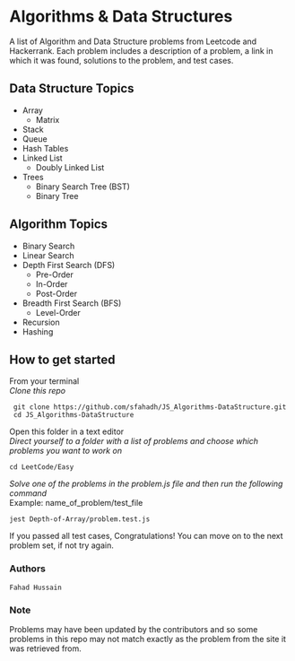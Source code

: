 # Algorithms & Data Structures
A list of Algorithm and Data Structure problems from Leetcode and Hackerrank. Each problem includes a description of a problem, a link in which it was found, solutions to the problem, and test cases. 

## Data Structure Topics	
* Array
    - Matrix
* Stack
* Queue
* Hash Tables
* Linked List
    - Doubly Linked List
* Trees 
    - Binary Search Tree (BST) 
    - Binary Tree

## Algorithm Topics
* Binary Search
* Linear Search
* Depth First Search (DFS)
    - Pre-Order
    - In-Order
    - Post-Order
* Breadth First Search (BFS)
    - Level-Order
* Recursion
* Hashing

## How to get started
From your terminal <br/>
*Clone this repo*
```
 git clone https://github.com/sfahadh/JS_Algorithms-DataStructure.git
 cd JS_Algorithms-DataStructure
```

Open this folder in a text editor <br/>
*Direct yourself to a folder with a list of problems and choose which problems you want to work on*
```
cd LeetCode/Easy
```

*Solve one of the problems in the problem.js file and then run the following command* <br/>
Example: name_of_problem/test_file
```
jest Depth-of-Array/problem.test.js
```

If you passed all test cases, Congratulations! You can move on to the next problem set, if not try again.


### Authors
```
Fahad Hussain
```

### Note
Problems may have been updated by the contributors and so some problems in this repo may not match exactly as the problem from the site it was retrieved from. 